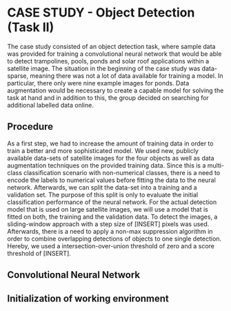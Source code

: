 # CASE STUDY - Object Detection (Task II)

The case study consisted of an object detection task, where sample data was
provided for training a convolutional neural network that would be able to detect
trampolines, pools, ponds and solar roof applications within a satellite image.
The situation in the beginning of the case study was data-sparse, meaning there
was not a lot of data available for training a model. In particular, there only were
nine example images for ponds. Data augmentation would be necessary to create
a capable model for solving the task at hand and in addition to this, the group
decided on searching for additional labelled data online.


## Procedure
As a first step, we had to increase the amount of training data in order to train a
better and more sophisticated model. We used new, publicly available data-sets
of satellite images for the four objects as well as data augmentation techniques
on the provided training data. Since this is a multi-class classification scenario
with non-numerical classes, there is a need to encode the labels to numerical
values before fitting the data to the neural network. Afterwards, we can split the
data-set into a training and a validation set. The purpose of this split is only to
evaluate the initial classification performance of the neural network. For the
actual detection model that is used on large satellite images, we will use a model
that is fitted on both, the training and the validation data. To detect the images, a
sliding-window approach with a step size of [INSERT] pixels was used. Afterwards,
there is a need to apply a non-max suppression algorithm in order to combine
overlapping detections of objects to one single detection. Hereby, we used a
intersection-over-union threshold of zero and a score threshold of [INSERT].



## Convolutional Neural Network


## Initialization of working environment



## 


#

